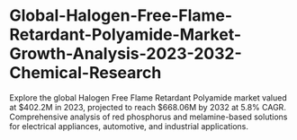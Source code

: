 # Global-Halogen-Free-Flame-Retardant-Polyamide-Market-Growth-Analysis-2023-2032-Chemical-Research
Explore the global Halogen Free Flame Retardant Polyamide market valued at $402.2M in 2023, projected to reach $668.06M by 2032 at 5.8% CAGR. Comprehensive analysis of red phosphorus and melamine-based solutions for electrical appliances, automotive, and industrial applications.
